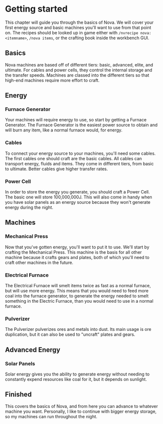 # Getting started
This chapter will guide you through the basics of Nova. We will cover your first energy source and basic machines you'll want to use from that point on. The recipes should be looked up in game either with `/nvrecipe nova:<itemname>`, `/nova items`, or the crafting book inside the workbench GUI.


## Basics
Nova machines are based off of different tiers: basic, advanced, elite, and ultimate. For cables and power cells, they control the internal storage and the transfer speeds. Machines are classed into the different tiers so that high-end machines require more effort to craft.


## Energy
### Furnace Generator
Your machines will require energy to use, so start by getting a Furnace Generator. The Furnace Generator is the easiest power source to obtain and will burn any item, like a normal furnace would, for energy.


### Cables
To connect your energy source to your machines, you'll need some cables. The first cables one should craft are the basic cables. All cables can transport energy, fluids and items. They come in different tiers, from basic to ultimate. Better cables give higher transfer rates.


### Power Cell
In order to store the energy you generate, you should craft a Power Cell. The basic one will store 100,000,000J. This will also come in handy when you have solar panels as an energy source because they won't generate energy during the night.

## Machines
### Mechanical Press
Now that you've gotten energy, you'll want to put it to use. We'll start by crafting the Mechanical Press. This machine is the basis for all other machine because it crafts gears and plates, both of which you'll need to craft other machines in the future.


### Electrical Furnace
The Electrical Furnace will smelt items twice as fast as a normal furnace, but will use more energy. This means that you would need to feed more coal into the furnace generator, to generate the energy needed to smelt something in the Electric Furnace, than you would need to use in a normal furnace. 


### Pulverizer
The Pulverizer pulverizes ores and metals into dust. Its main usage is ore duplication, but it can also be used to "uncraft" plates and gears.


## Advanced Energy
### Solar Panels
Solar energy gives you the ability to generate energy without needing to constantly expend resources like coal for it, but it depends on sunlight.


## Finished
This covers the basics of Nova, and from here you can advance to whatever machine you want. Personally, I like to continue with bigger energy storage, so my machines can run throughout the night.